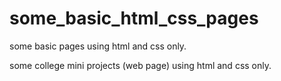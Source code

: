 # some_basic_html_css_pages
some basic pages using html and css only.


some college mini projects (web page) using html and css only.
